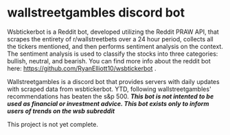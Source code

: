 # wallstreetgambles discord bot

Wsbtickerbot is a Reddit bot, developed utilizing the Reddit PRAW API, that scrapes the entirety of r/wallstreetbets over a 24 hour period, collects all the tickers mentioned, and then performs sentiment analysis on the context. The sentiment analysis is used to classify the stocks into three categories: bullish, neutral, and bearish. You can find more info about the reddit bot here: https://github.com/RyanElliott10/wsbtickerbot .

Wallstreetgambles is a discord bot that provides servers with daily updates with scraped data from wsbtickerbot. YTD, following wallstreetgambles' recommendations has beaten the s&p 500. ***This bot is not intented to be used as financial or investment advice. This bot exists only to inform users of trends on the wsb subreddit*** 

This project is not yet complete.

